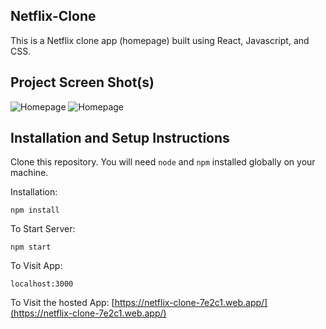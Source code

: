 ## Netflix-Clone

This is a Netflix clone app (homepage) built using React, Javascript, and CSS.

## Project Screen Shot(s)

![Homepage](https://res.cloudinary.com/timmix95/image/upload/v1612991343/netflix1_e6q9q1.png "Homepage1")
![Homepage](https://res.cloudinary.com/timmix95/image/upload/v1612991329/netflix2_dhkrsc.png "Homepage2")

## Installation and Setup Instructions

Clone this repository. You will need `node` and `npm` installed globally on your machine.  

Installation:

`npm install`  

To Start Server:

`npm start`  

To Visit App:

`localhost:3000`  

To Visit the hosted App:
[https://netflix-clone-7e2c1.web.app/](https://netflix-clone-7e2c1.web.app/)
